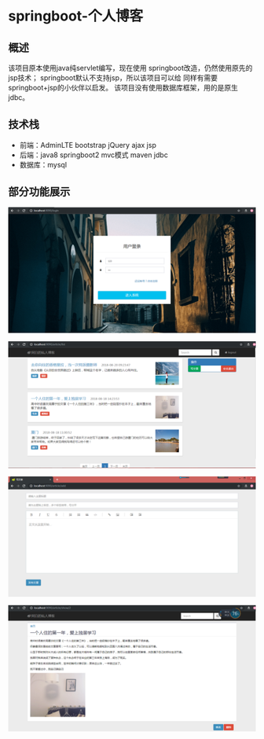 # springboot-个人博客
## 概述
  该项目原本使用java纯servlet编写，现在使用
  springboot改造，仍然使用原先的jsp技术；
  springboot默认不支持jsp，所以该项目可以给
  同样有需要springboot+jsp的小伙伴以启发。
  该项目没有使用数据库框架，用的是原生jdbc。
## 技术栈
  * 前端：AdminLTE bootstrap jQuery ajax jsp  
  * 后端：java8 springboot2 mvc模式 maven jdbc  
  * 数据库：mysql
## 部分功能展示
  ![Image text](https://github.com/wilbai/practice-project/raw/master/blogsystem/src/main/webapp/static/img/5.PNG)  
  
  ![Image text](https://github.com/wilbai/practice-project/raw/master/blogsystem/src/main/webapp/static/img/1.PNG)
  
  ![Image text](https://github.com/wilbai/practice-project/raw/master/blogsystem/src/main/webapp/static/img/2.PNG)
  
  ![Image text](https://github.com/wilbai/practice-project/raw/master/blogsystem/src/main/webapp/static/img/4.PNG)
  
  
